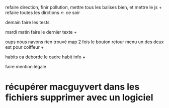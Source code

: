 refaire direction, finir pollution, mettre tous les balises bien, et mettre le js + refaire toutes les dirctions  <- ce soir

demain faire les tests

mardi matin faire le dernier texte + 

oups nous navons rien trouvé map 2 fois le bouton retour menu un des deux est pour coiffeur +

habits ca deborde le cadre habit info +

faire mention légale 



























# récupérer macguyvert dans les fichiers supprimer avec un logiciel 








